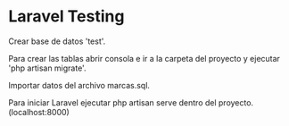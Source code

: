 # Laravel Testing

Crear base de datos 'test'.

Para crear las tablas abrir consola e ir a la carpeta del proyecto y ejecutar 'php artisan migrate'.

Importar datos del archivo marcas.sql.

Para iniciar Laravel ejecutar php artisan serve dentro del proyecto. (localhost:8000)
